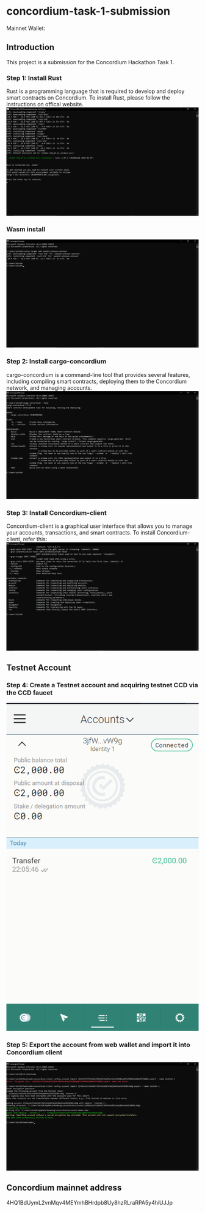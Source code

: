 # concordium-task-1-submission
Mainnet Wallet: 

## Introduction
This project is a submission for the Concordium Hackathon Task 1. 
### Step 1: Install Rust
Rust is a programming language that is required to develop and deploy smart contracts on Concordium. To install Rust, please follow the instructions on offical website.
![1.png](1.png)
###   Wasm install
![2.png](2.png)
### Step 2: Install cargo-concordium
cargo-concordium is a command-line tool that provides several features, including compiling smart contracts, deploying them to the Concordium network, and managing accounts. 
![3.png](3.png)
### Step 3: Install Concordium-client
Concordium-client is a graphical user interface that allows you to manage your accounts, transactions, and smart contracts. To install Concordium-client, refer this: 
![4.png](4.png)
## Testnet Account
### Step 4: Create a Testnet account and acquiring testnet CCD via the CCD faucet
![5.png](5.png)

### Step 5: Export the account from web wallet and import it into Concordium client
![6.png](6.png)

## Concordium mainnet address

4HQ1BdUymL2vnMqv4MEYmhBHrdpb8Uy8hzRLraRPA5y4hiUJJp
